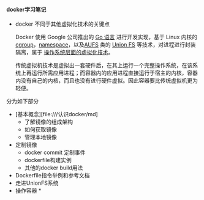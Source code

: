 #### docker学习笔记

- docker 不同于其他虚拟化技术的关键点

  Docker 使用 Google 公司推出的 [Go 语言](https://golang.org/) 进行开发实现，基于 Linux 内核的 [cgroup](https://zh.wikipedia.org/wiki/Cgroups)，[namespace](https://en.wikipedia.org/wiki/Linux_namespaces)，以及[AUFS](https://en.wikipedia.org/wiki/Aufs) 类的 [Union FS](https://en.wikipedia.org/wiki/Union_mount) 等技术，对进程进行封装隔离，属于 [操作系统层面的虚拟化技术](https://en.wikipedia.org/wiki/Operating-system-level_virtualization)。

  传统虚拟机技术是虚拟出一套硬件后，在其上运行一个完整操作系统，在该系统上再运行所需应用进程；而容器内的应用进程直接运行于宿主的内核，容器内没有自己的内核，而且也没有进行硬件虚拟。因此容器要比传统虚拟机更为轻便。

分为如下部分

* [基本概念][file:///认识docker/md]
  * 了解镜像的组成架构
  * 如何获取镜像
  * 管理本地镜像
* 定制镜像
  * docker commit 定制事件
  * dockerfile构建实例
  * 其他的docker build用法
* Dockerfile指令举例和参考文档
* 走进UnionFS系统
* 操作容器
  * 
